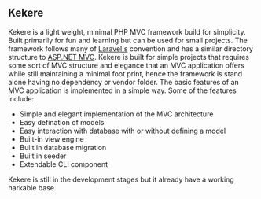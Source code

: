 ## Kekere 
Kekere is a light weight, minimal PHP MVC framework build for simplicity. Built primarily for fun and learning but can be used for small projects.
The framework follows many of [Laravel's](http://laravel.com) convention and has a similar directory structure to [ASP.NET MVC](http://asp.net/mvc). 
Kekere is built for simple projects that requires some sort of MVC structure and elegance that an MVC application offers while still maintaining a minimal foot print, hence the framework is stand alone having no dependency or vendor folder.
The basic features of an MVC application is implemented in a simple way. Some of the features include:      
* Simple and elegant implementation of the MVC architecture
* Easy defination of models
* Easy interaction with database with or without defining a model
* Built-in view engine 
* Built in database migration
* Built in seeder
* Extendable CLI component

Kekere is still in the development stages but it already have a working harkable base.    

